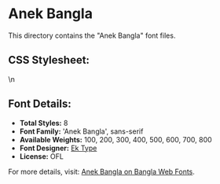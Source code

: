 # Anek Bangla

This directory contains the "Anek Bangla" font files.

## CSS Stylesheet:

\n

## Font Details:
- **Total Styles:** 8
- **Font Family:** 'Anek Bangla', sans-serif
- **Available Weights:** 100, 200, 300, 400, 500, 600, 700, 800
- **Font Designer:** [Ek Type](https://ektype.in/)
- **License:** OFL

For more details, visit: [Anek Bangla on Bangla Web Fonts](https://banglawebfonts.pages.dev/anek-bangla/#about).